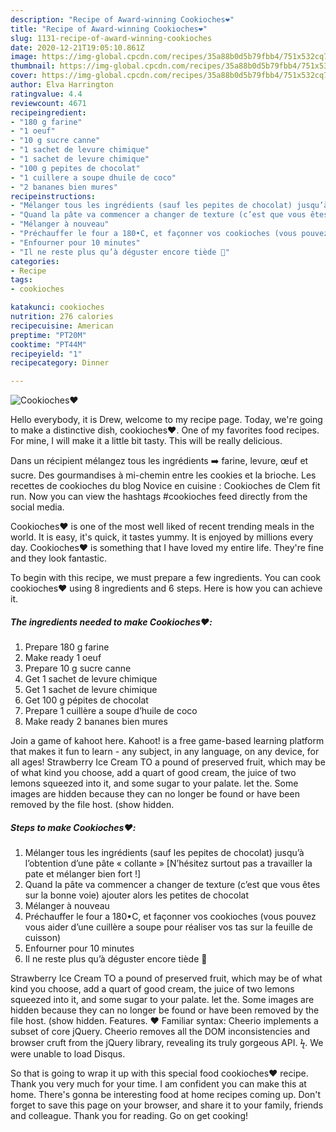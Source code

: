 ```yaml
---
description: "Recipe of Award-winning Cookioches❤️"
title: "Recipe of Award-winning Cookioches❤️"
slug: 1131-recipe-of-award-winning-cookioches
date: 2020-12-21T19:05:10.861Z
image: https://img-global.cpcdn.com/recipes/35a88b0d5b79fbb4/751x532cq70/cookioches❤️-photo-principale-de-la-recette.jpg
thumbnail: https://img-global.cpcdn.com/recipes/35a88b0d5b79fbb4/751x532cq70/cookioches❤️-photo-principale-de-la-recette.jpg
cover: https://img-global.cpcdn.com/recipes/35a88b0d5b79fbb4/751x532cq70/cookioches❤️-photo-principale-de-la-recette.jpg
author: Elva Harrington
ratingvalue: 4.4
reviewcount: 4671
recipeingredient:
- "180 g farine"
- "1 oeuf"
- "10 g sucre canne"
- "1 sachet de levure chimique"
- "1 sachet de levure chimique"
- "100 g pepites de chocolat"
- "1 cuillere a soupe dhuile de coco"
- "2 bananes bien mures"
recipeinstructions:
- "Mélanger tous les ingrédients (sauf les pepites de chocolat) jusqu’à l’obtention d’une pâte « collante » [N’hésitez surtout pas a travailler la pate et mélanger bien fort !]"
- "Quand la pâte va commencer a changer de texture (c’est que vous êtes sur la bonne voie) ajouter alors les petites de chocolat"
- "Mélanger à nouveau"
- "Préchauffer le four a 180•C, et façonner vos cookioches (vous pouvez vous aider d’une cuillère a soupe pour réaliser vos tas sur la feuille de cuisson)"
- "Enfourner pour 10 minutes"
- "Il ne reste plus qu’à déguster encore tiède 🤩"
categories:
- Recipe
tags:
- cookioches

katakunci: cookioches 
nutrition: 276 calories
recipecuisine: American
preptime: "PT20M"
cooktime: "PT44M"
recipeyield: "1"
recipecategory: Dinner

---
```



![Cookioches❤️](https://img-global.cpcdn.com/recipes/35a88b0d5b79fbb4/751x532cq70/cookioches❤️-photo-principale-de-la-recette.jpg)

Hello everybody, it is Drew, welcome to my recipe page. Today, we're going to make a distinctive dish, cookioches❤️. One of my favorites food recipes. For mine, I will make it a little bit tasty. This will be really delicious.

Dans un récipient mélangez tous les ingrédients ➡️ farine, levure, œuf et sucre. Des gourmandises à mi-chemin entre les cookies et la brioche. Les recettes de cookioches du blog Novice en cuisine : Cookioches de Clem fit run. Now you can view the hashtags #cookioches feed directly from the social media.

Cookioches❤️ is one of the most well liked of recent trending meals in the world. It is easy, it's quick, it tastes yummy. It is enjoyed by millions every day. Cookioches❤️ is something that I have loved my entire life. They're fine and they look fantastic.


To begin with this recipe, we must prepare a few ingredients. You can cook cookioches❤️ using 8 ingredients and 6 steps. Here is how you can achieve it.

<!--inarticleads1-->

##### The ingredients needed to make Cookioches❤️:

1. Prepare 180 g farine
1. Make ready 1 oeuf
1. Prepare 10 g sucre canne
1. Get 1 sachet de levure chimique
1. Get 1 sachet de levure chimique
1. Get 100 g pépites de chocolat
1. Prepare 1 cuillère a soupe d’huile de coco
1. Make ready 2 bananes bien mures


Join a game of kahoot here. Kahoot! is a free game-based learning platform that makes it fun to learn - any subject, in any language, on any device, for all ages! Strawberry Ice Cream TO a pound of preserved fruit, which may be of what kind you choose, add a quart of good cream, the juice of two lemons squeezed into it, and some sugar to your palate. let the. Some images are hidden because they can no longer be found or have been removed by the file host. (show hidden. 

<!--inarticleads2-->

##### Steps to make Cookioches❤️:

1. Mélanger tous les ingrédients (sauf les pepites de chocolat) jusqu’à l’obtention d’une pâte « collante » [N’hésitez surtout pas a travailler la pate et mélanger bien fort !]
1. Quand la pâte va commencer a changer de texture (c’est que vous êtes sur la bonne voie) ajouter alors les petites de chocolat
1. Mélanger à nouveau
1. Préchauffer le four a 180•C, et façonner vos cookioches (vous pouvez vous aider d’une cuillère a soupe pour réaliser vos tas sur la feuille de cuisson)
1. Enfourner pour 10 minutes
1. Il ne reste plus qu’à déguster encore tiède 🤩


Strawberry Ice Cream TO a pound of preserved fruit, which may be of what kind you choose, add a quart of good cream, the juice of two lemons squeezed into it, and some sugar to your palate. let the. Some images are hidden because they can no longer be found or have been removed by the file host. (show hidden. Features. ❤ Familiar syntax: Cheerio implements a subset of core jQuery. Cheerio removes all the DOM inconsistencies and browser cruft from the jQuery library, revealing its truly gorgeous API. ϟ. We were unable to load Disqus. 

So that is going to wrap it up with this special food cookioches❤️ recipe. Thank you very much for your time. I am confident you can make this at home. There's gonna be interesting food at home recipes coming up. Don't forget to save this page on your browser, and share it to your family, friends and colleague. Thank you for reading. Go on get cooking!

